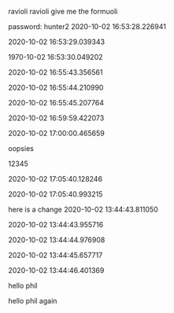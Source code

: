
ravioli ravioli give me the formuoli

password: hunter2
2020-10-02 16:53:28.226941

2020-10-02 16:53:29.039343

1970-10-02 16:53:30.049202

2020-10-02 16:55:43.356561

2020-10-02 16:55:44.210990

2020-10-02 16:55:45.207764

2020-10-02 16:59:59.422073

2020-10-02 17:00:00.465659

oopsies

12345

2020-10-02 17:05:40.128246

2020-10-02 17:05:40.993215

here is a change
2020-10-02 13:44:43.811050

2020-10-02 13:44:43.955716

2020-10-02 13:44:44.976908

2020-10-02 13:44:45.657717

2020-10-02 13:44:46.401369


hello phil

hello phil again

